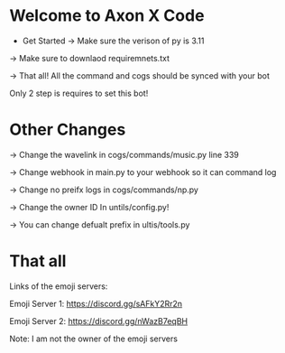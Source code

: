 # Welcome to Axon X Code

- Get Started
-> Make sure the verison of py is 3.11

-> Make sure to downlaod requiremnets.txt

-> That all! All the command and cogs should be synced with your bot

Only 2 step is requires to set this bot!

# Other Changes

-> Change the wavelink in cogs/commands/music.py line 339

-> Change webhook in main.py to your webhook so it can command log

-> Change no preifx logs in cogs/commands/np.py 

-> Change the owner ID In untils/config.py!

-> You can change defualt prefix in ultis/tools.py

# That all 

Links of the emoji servers:

Emoji Server 1: https://discord.gg/sAFkY2Rr2n

Emoji Server 2: https://discord.gg/nWazB7eqBH

Note: I am not the owner of the emoji servers



